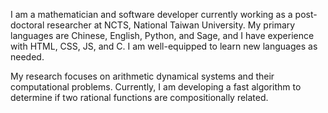 I am a mathematician and software developer currently working as a post-doctoral researcher at NCTS, National Taiwan University. My primary languages are Chinese, English, Python, and Sage, and I have experience with HTML, CSS, JS, and C. I am well-equipped to learn new languages as needed.

My research focuses on arithmetic dynamical systems and their computational problems. Currently, I am developing a fast algorithm to determine if two rational functions are compositionally related.